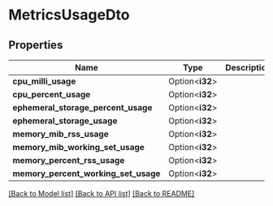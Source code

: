 # MetricsUsageDto

## Properties

Name | Type | Description | Notes
------------ | ------------- | ------------- | -------------
**cpu_milli_usage** | Option<**i32**> |  | [optional]
**cpu_percent_usage** | Option<**i32**> |  | [optional]
**ephemeral_storage_percent_usage** | Option<**i32**> |  | [optional]
**ephemeral_storage_usage** | Option<**i32**> |  | [optional]
**memory_mib_rss_usage** | Option<**i32**> |  | [optional]
**memory_mib_working_set_usage** | Option<**i32**> |  | [optional]
**memory_percent_rss_usage** | Option<**i32**> |  | [optional]
**memory_percent_working_set_usage** | Option<**i32**> |  | [optional]

[[Back to Model list]](../README.md#documentation-for-models) [[Back to API list]](../README.md#documentation-for-api-endpoints) [[Back to README]](../README.md)


